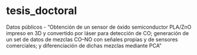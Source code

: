 # tesis_doctoral
Datos públicos - “Obtención de un sensor de óxido semiconductor PLA/ZnO impreso en 3D y convertido por láser para detección de CO; generación de un set de datos de mezclas CO–NO con señales propias y de sensores comerciales; y diferenciación de dichas mezclas mediante PCA”  
